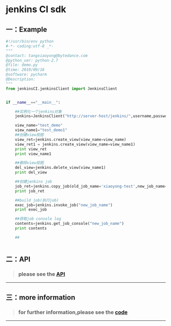 #  jenkins CI sdk

##  一：Example
```python
#!/usr/bin/env python  
#-*- coding:utf-8 _*-  
""" 
@contact: tangxiaoyong@bytedance.com
@python_ver: python-2.7
@file: demo.py 
@time: 2019/09/16
@software: pycharm
@Description:
"""
from jenkinsCI.jenkinsClient import JenkinsClient


if __name__=="__main__":

    ##实例化一个jenkins对象
    jenkins=JenkinsClient("http://server-host/jenkins/",username,password)

    view_name="test_demo"
    view_name1="test_demo1"
    ##创建view视图
    view_ret=jenkins.create_view(view_name=view_name)
    view_ret1 = jenkins.create_view(view_name=view_name1)
    print view_ret
    print view_name1

    ##删除view视图
    del_view=jenkins.delete_view(view_name1)
    print del_view

    ##创建jenkins job
    job_ret=jenkins.copy_job(old_job_name='xiaoyong-test',new_job_name='new_job_name',view_name="test_demo")
    print job_ret

    ##build job(执行job)
    exec_job=jenkins.invoke_job("new_job_name")
    print exec_job

    ##获取job console log
    contents=jenkins.get_job_console("new_job_name")
    print contents

    ##
    
```



## 二：API

> ###  please see the [API](https://github.com/xiaoyongtang/jenkinsCISDK/blob/master/jenkinsCIAPI.png)


***


## 三：more information
> ### for further information,please see the [code](https://github.com/xiaoyongtang/jenkinsCISDK/blob/master/jenkinsCI/jenkinsClient.py)

***
